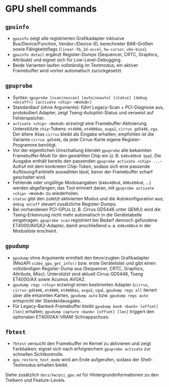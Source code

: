 GPU shell commands
==================

`gpuinfo`
---------
- `gpuinfo` zeigt alle registrierten Grafikadapter inklusive Bus/Device/Function, Vendor-/Device-ID, berechneter BAR-Größen sowie Fähigkeitsflags (`linear-fb`, `2d-accel`, `hw-cursor`, `vbe-bios`).
- `gpuinfo detail` ergänzt Register-Dumps (Sequencer, CRTC, Graphics, Attribute) und eignet sich für Low-Level-Debugging.
- Beide Varianten laufen vollständig im Textmodus; ein aktiver Framebuffer wird vorher automatisch zurückgesetzt.

`gpuprobe`
---------
- Syntax: `gpuprobe [scan|noscan] [auto|noauto] [status] [debug <on|off>] [activate <chip> <WxHxB>]`
- Standardlauf (ohne Argumente): führt Legacy-Scan + PCI-Diagnose aus, protokolliert Adapter, zeigt Tseng-Autopilot-Status und verweist auf Fehlerspeicher.
- `activate <chip> <WxHxB>` erzwingt eine Framebuffer-Aktivierung. Unterstützte `chip`-Tokens: `et4000`, `et4000ax`, `avga2`, `cirrus gd5446`, `vga`. Der ältere Alias `cirrus` bleibt als Eingabe erhalten; empfohlen ist die Variante `cirrus gd5446`, da jede Cirrus-Karte eigene Register-Programme benötigt.
- Vor der eigentlichen Umschaltung blendet `gpuprobe` alle bekannten Framebuffer-Modi für den gewählten Chip ein (z. B. `640x480x8 bpp`). Die Ausgabe enthält bereits den passenden `gpuprobe activate <chip> ...`-Aufruf mit dem konkreten Chip-Token, sodass sich eine passende Auflösung/Farbtiefe auswählen lässt, bevor der Framebuffer scharf geschaltet wird.
- Fehlende oder ungültige Modusangaben (`640x400x8`, `800x600x8`, …) werden abgefangen; das Tool erinnert daran, mit `gpuprobe activate <chip> <WxHxB>` zu wiederholen.
- `status` gibt den zuletzt aktivierten Modus und die Autokonfiguration aus; `debug on|off` steuert zusätzliche Register-Dumps.
- Bei vorhandenen PCI-GPUs (z. B. Cirrus GD5446 unter QEMU) wird die Tseng-Erkennung nicht mehr automatisch in die Gerätetabelle eingetragen. `gpuprobe scan` registriert bei Bedarf dennoch gefundene ET4000/AVGA2-Adapter, damit anschließend u. a. `640x480x4` in der Modusliste erscheint.

`gpudump`
---------
- `gpudump` ohne Argumente ermittelt den bevorzugten Grafikadapter (MezAPI `video_gpu_get_info()` bzw. erste Geräteliste) und gibt einen vollständigen Register-Dump aus (Sequencer, CRTC, Graphics, Attribute, Misc). Unterstützt sind aktuell Cirrus GD5446, Tseng ET4000/AX sowie Acumos AVGA2.
- `gpudump regs <chip>` erzwingt einen bestimmten Adapter (`cirrus`, `cirrus-gd5446`, `et4000`, `et4000ax`, `avga2`, `vga`), `gpudump regs all` iteriert über alle erkannten Karten, `gpudump auto` bzw. `gpudump regs auto` entspricht der Standardausgabe.
- Für Legacy-Banked-Framebuffer bleibt `gpudump bank <bank> [offset] [len]` erhalten; `gpudump capture <bank> [offset] [len]` triggert den optionalen ET4000AX-VRAM-Schnappschuss.

`fbtest`
--------
- `fbtest` versucht den Framebuffer im Kernel zu aktivieren und zeigt Farbbalken; eignet sich nach erfolgreichem `gpuprobe activate` zur schnellen Sichtkontrolle.
- `gpu_restore_text_mode` wird am Ende aufgerufen, sodass der Shell-Textmodus erhalten bleibt.

Siehe zusätzlich `docs/hw/pci_gpu.md` für Hintergrundinformationen zu den Treibern und Feature-Levels.
